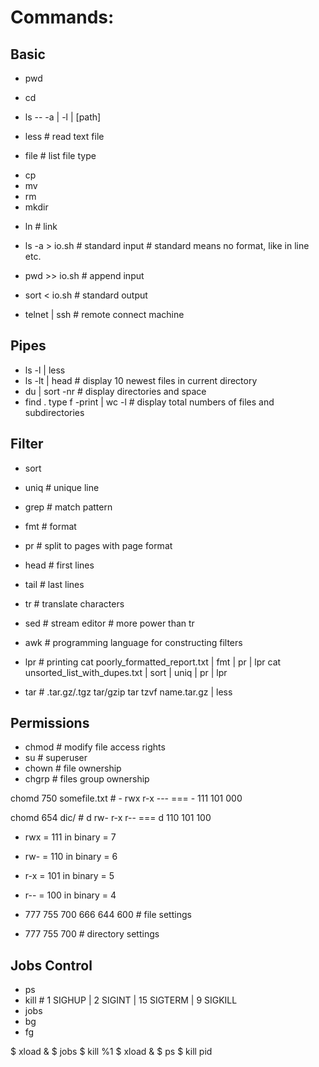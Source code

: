 Commands:
===

Basic
---
* pwd
* cd
* ls -- -a | -l | [path]

* less # read text file
* file # list file type

- cp
- mv
- rm
- mkdir

+ ln # link

- ls -a > io.sh # standard input # standard means no format, like in line etc.
- pwd >> io.sh # append input
- sort < io.sh # standard output 

- telnet | ssh # remote connect machine

Pipes
---
- ls -l | less
- ls -lt | head # display 10 newest files in current directory
- du | sort -nr # display directories and space
- find . type f -print | wc -l # display total numbers of files and subdirectories

Filter
---
- sort
- uniq # unique line
- grep # match pattern
- fmt # format
- pr # split to pages with page format
- head # first lines
- tail # last lines
- tr # translate characters
- sed # stream editor # more power than tr
- awk # programming language for constructing filters

- lpr # printing
cat poorly_formatted_report.txt | fmt | pr | lpr
cat unsorted_list_with_dupes.txt | sort | uniq | pr | lpr

- tar # .tar.gz/.tgz tar/gzip
tar tzvf name.tar.gz | less

Permissions
---
- chmod # modify file access rights
- su # superuser
- chown # file ownership
- chgrp # files group ownership

chomd 750 somefile.txt # - rwx r-x --- === - 111 101 000

chomd 654 dic/ # d rw- r-x r-- ===  d 110 101 100

- rwx = 111 in binary = 7
- rw- = 110 in binary = 6
- r-x = 101 in binary = 5
- r-- = 100 in binary = 4

- 777 755 700 666 644 600 # file settings
- 777 755 700 # directory settings

Jobs Control
---
- ps
- kill # 1 SIGHUP | 2 SIGINT | 15 SIGTERM | 9 SIGKILL
- jobs
- bg
- fg

$ xload &  $ jobs  $ kill %1  $ xload &  $ ps  $ kill pid


